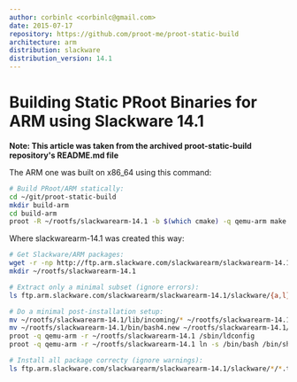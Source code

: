 ```yaml
---
author: corbinlc <corbinlc@gmail.com>
date: 2015-07-17
repository: https://github.com/proot-me/proot-static-build
architecture: arm
distribution: slackware
distribution_version: 14.1
---
```


# Building Static PRoot Binaries for ARM using Slackware 14.1

**Note: This article was taken from the archived proot-static-build repository's README.md file**

The ARM one was built on x86_64 using this command:

```sh
# Build PRoot/ARM statically: 
cd ~/git/proot-static-build 
mkdir build-arm 
cd build-arm 
proot -R ~/rootfs/slackwarearm-14.1 -b $(which cmake) -q qemu-arm make glibc-version=glibc-2.18 -f ../GNUmakefile proot -j4 
```

Where slackwarearm-14.1 was created this way:

```sh
# Get Slackware/ARM packages: 
wget -r -np http://ftp.arm.slackware.com/slackwarearm/slackwarearm-14.1/slackware/{a,ap,d,e,l,n,tcl}/ 
mkdir ~/rootfs/slackwarearm-14.1 

# Extract only a minimal subset (ignore errors): 
ls ftp.arm.slackware.com/slackwarearm/slackwarearm-14.1/slackware/{a,l}/*.t?z | xargs -n 1 tar -C ~/rootfs/slackwarearm-14.1 -xf 

# Do a minimal post-installation setup: 
mv ~/rootfs/slackwarearm-14.1/lib/incoming/* ~/rootfs/slackwarearm-14.1/lib/ 
mv ~/rootfs/slackwarearm-14.1/bin/bash4.new ~/rootfs/slackwarearm-14.1/bin/bash 
proot -q qemu-arm -r ~/rootfs/slackwarearm-14.1 /sbin/ldconfig 
proot -q qemu-arm -r ~/rootfs/slackwarearm-14.1 ln -s /bin/bash /bin/sh 

# Install all package correcty (ignore warnings): 
ls ftp.arm.slackware.com/slackwarearm/slackwarearm-14.1/slackware/*/*.t?z | xargs -n 1 proot -q qemu-arm -S ~/rootfs/slackwarearm-14.1 -b ftp.arm.slackware.com installpkg 
```
